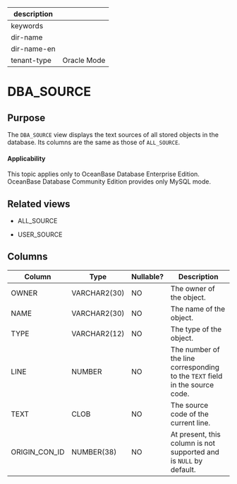 | description ||
|---|---|
| keywords ||
| dir-name ||
| dir-name-en ||
| tenant-type | Oracle Mode |

# DBA_SOURCE

## Purpose

The `DBA_SOURCE` view displays the text sources of all stored objects in the database. Its columns are the same as those of `ALL_SOURCE`.

<main id="notice" >
    <h4>Applicability</h4>
    <p>This topic applies only to OceanBase Database Enterprise Edition. OceanBase Database Community Edition provides only MySQL mode. </p>
  </main>

## Related views

* ALL_SOURCE

* USER_SOURCE

## Columns

| **Column** | **Type** | **Nullable?** | **Description** |
|---------------|--------------|----------------|--------------------|
| OWNER | VARCHAR2(30) | NO | The owner of the object. |
| NAME | VARCHAR2(30) | NO | The name of the object. |
| TYPE | VARCHAR2(12) | NO | The type of the object. |
| LINE | NUMBER | NO | The number of the line corresponding to the `TEXT` field in the source code. |
| TEXT | CLOB | NO | The source code of the current line. |
| ORIGIN_CON_ID | NUMBER(38) | NO | At present, this column is not supported and is `NULL` by default. |
